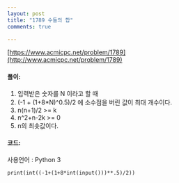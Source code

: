 ```yaml
---
layout: post
title: "1789 수들의 합"
comments: true

---
```

[https://www.acmicpc.net/problem/1789](http://www.acmicpc.net/problem/1789)

#### **풀이:**
1. 입력받은 숫자를 N 이라고 할 때
2. (-1 + (1+8*N)^0.5)/2 에 소수점을 버린 값이 최대 개수이다.
3. n(n+1)/2 >= k
4. n^2+n-2k >= 0
5. n의 최솟값이다.

#### **코드:**
사용언어 : Python 3
```
print(int((-1+(1+8*int(input()))**.5)/2))
```